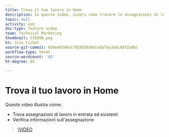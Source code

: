 ```yaml
---
title: Trova il tuo lavoro in Home
description: In questo video, scopri come trovare le assegnazioni di lavoro in entrata ed esistenti e come esaminare le informazioni sulle assegnazioni .
topic: null
activity: use
doc-type: feature video
team: Technical Marketing
thumbnail: 335098.png
kt: Jira ticket
source-git-commit: 650e4d346e1792863930dcebafacab4c88f2a8bc
workflow-type: tm+mt
source-wordcount: '43'
ht-degree: 0%

---
```


# Trova il tuo lavoro in Home

Questo video illustra come:

* Trova assegnazioni di lavoro in entrata ed esistenti
* Verifica informazioni sull&#39;assegnazione

>[!VIDEO](https://video.tv.adobe.com/v/335098/?quality=12&learn=on)
